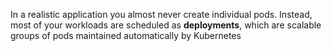 In a realistic application you almost never create individual pods.
Instead, most of your workloads are scheduled as **deployments**, which are scalable groups of pods maintained automatically by Kubernetes